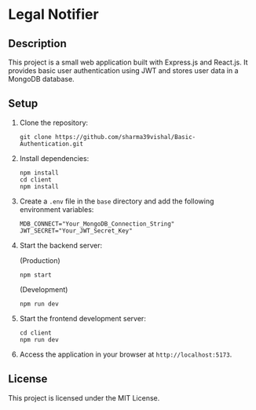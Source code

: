 # Legal Notifier

## Description
This project is a small web application built with Express.js and React.js. It provides basic user authentication using JWT and stores user data in a MongoDB database.

## Setup
1. Clone the repository:

   ```
   git clone https://github.com/sharma39vishal/Basic-Authentication.git
   ```

2. Install dependencies:

   ```
   npm install
   cd client
   npm install
   ```

3. Create a `.env` file in the `base` directory and add the following environment variables:

   ```
   MDB_CONNECT="Your_MongoDB_Connection_String"
   JWT_SECRET="Your_JWT_Secret_Key"
   ```

4. Start the backend server:
   
   (Production)
   ```
   npm start
   ```

   (Development)
   ```
   npm run dev
   ```

5. Start the frontend development server:

   ```
   cd client
   npm run dev
   ```

6. Access the application in your browser at `http://localhost:5173`.

## License
This project is licensed under the MIT License.